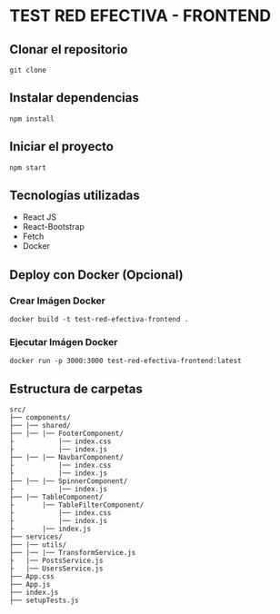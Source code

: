 # TEST RED EFECTIVA - FRONTEND

## Clonar el repositorio
    
    git clone

## Instalar dependencias

    npm install

## Iniciar el proyecto

    npm start

## Tecnologías utilizadas

- React JS
- React-Bootstrap
- Fetch
- Docker

## Deploy con Docker (Opcional)

### Crear Imágen Docker 

    docker build -t test-red-efectiva-frontend .

### Ejecutar Imágen Docker

    docker run -p 3000:3000 test-red-efectiva-frontend:latest

## Estructura de carpetas
    
    src/
    ├── components/
    ├── |── shared/
    ├── |── |── FooterComponent/
    ├           |── index.css
    ├           |── index.js
    ├── |── |── NavbarComponent/
    ├           |── index.css
    ├           |── index.js
    ├── |── |── SpinnerComponent/  
    ├           |── index.js
    ├── |── TableComponent/
    ├       |── TableFilterComponent/
    ├           |── index.css
    ├           |── index.js
    ├       |── index.js
    ├── services/
    ├── |── utils/
    ├── |── |── TransformService.js
    ├   |── PostsService.js
    ├   |── UsersService.js
    ├── App.css
    ├── App.js
    ├── index.js
    ├── setupTests.js